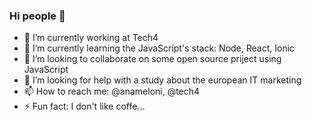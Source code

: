 ### Hi people 👋

- 🔭 I’m currently working at Tech4
- 🌱 I’m currently learning the JavaScript's stack: Node, React, Ionic
- 👯 I’m looking to collaborate on some open source priject using JavaScript
- 🤔 I’m looking for help with a study about the european IT marketing
- 📫 How to reach me: @anameloni, @tech4
- ⚡ Fun fact: I don't like coffe... 
